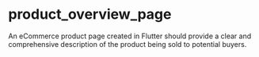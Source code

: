 # product_overview_page
An eCommerce product page created in Flutter should provide a clear and comprehensive description of the product being sold to potential buyers. 
